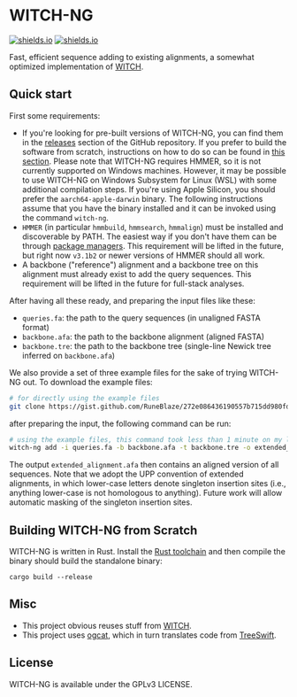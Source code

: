 WITCH-NG
================

[![shields.io](https://img.shields.io/badge/recommended_version-0.0.2-blue?style=for-the-badge)](https://github.com/RuneBlaze/WITCH-NG/releases/tag/v0.0.2) [![shields.io](https://img.shields.io/badge/research_paper-biorxiv_preprint-blue?style=for-the-badge)](https://www.biorxiv.org/content/10.1101/2022.08.08.503232v1)

Fast, efficient sequence adding to existing alignments, a somewhat optimized implementation of [WITCH](https://github.com/c5shen/WITCH).

## Quick start

First some requirements:

 - If you're looking for pre-built versions of WITCH-NG, you can find them in the [releases](https://github.com/RuneBlaze/WITCH-NG/releases/) section of the GitHub repository. If you prefer to build the software from scratch, instructions on how to do so can be found in [this section](#building-witch-ng-from-scratch). Please note that WITCH-NG requires HMMER, so it is not currently supported on Windows machines. However, it may be possible to use WITCH-NG on Windows Subsystem for Linux (WSL) with some additional compilation steps. If you're using Apple Silicon, you should prefer the `aarch64-apple-darwin` binary. The following instructions assume that you have the binary installed and it can be invoked using the command `witch-ng`.
 - `HMMER` (in particular `hmmbuild`, `hmmsearch`, `hmmalign`) must be installed and discoverable by PATH. The easiest way if you don't have them can be through [package managers](http://hmmer.org/documentation.html). This requirement will be lifted in the future, but right now `v3.1b2` or newer versions of HMMER should all work.
 - A backbone ("reference") alignment and a backbone tree on this alignment must already exist to add the query sequences. This requirement will be lifted in the future for full-stack analyses.

 After having all these ready, and preparing the input files like these:

 - `queries.fa`: the path to the query sequences (in unaligned FASTA format)
 - `backbone.afa`: the path to the backbone alignment (aligned FASTA)
 - `backbone.tre`: the path to the backbone tree (single-line Newick tree inferred on `backbone.afa`)

We also provide a set of three example files for the sake of trying WITCH-NG out. To download the example files:

```bash
# for directly using the example files
git clone https://gist.github.com/RuneBlaze/272e086436190557b715dd980fd39903 witch-ng-examples && cd witch-ng-examples
```

after preparing the input, the following command can be run:

```bash
# using the example files, this command took less than 1 minute on my laptop
witch-ng add -i queries.fa -b backbone.afa -t backbone.tre -o extended_alignment.afa
```

The output `extended_alignment.afa` then contains an aligned version of all sequences. Note that we adopt the UPP convention of extended alignments, in which lower-case letters denote singleton insertion sites (i.e., anything lower-case is not homologous to anything). Future work will allow automatic masking of the singleton insertion sites.

## Building WITCH-NG from Scratch

WITCH-NG is written in Rust. Install the [Rust toolchain](https://www.rust-lang.org/tools/install) and then compile the binary should build the standalone binary:

```shell
cargo build --release
```

## Misc

 - This project obvious reuses stuff from [WITCH](https://github.com/c5shen/WITCH).
 - This project uses [ogcat](https://github.com/RuneBlaze/ogcat), which in turn translates code from [TreeSwift](https://niema.net/TreeSwift/).

## License

WITCH-NG is available under the GPLv3 LICENSE.